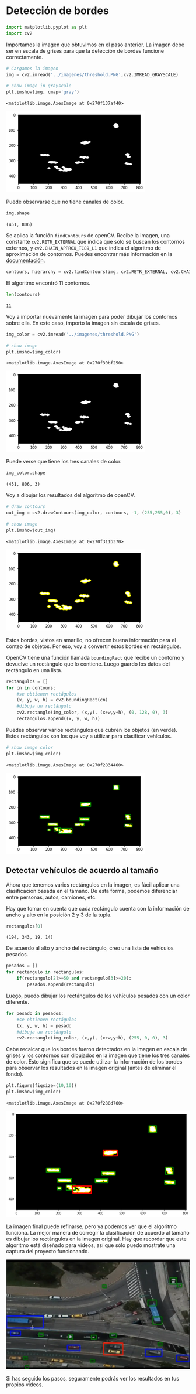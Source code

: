 # Detección de bordes


```python
import matplotlib.pyplot as plt
import cv2
```

Importamos la imagen que obtuvimos en el paso anterior. La imagen debe ser en escala de grises para que la detección de bordes funcione correctamente.


```python
# Cargamos la imagen
img = cv2.imread('../imagenes/threshold.PNG',cv2.IMREAD_GRAYSCALE)
```


```python
# show image in grayscale
plt.imshow(img, cmap='gray')

```




    <matplotlib.image.AxesImage at 0x270f137af40>




    
![png](output_4_1.png)
    


Puede observarse que no tiene canales de color.


```python
img.shape
```




    (451, 806)



Se aplica la función `findContours` de openCV. Recibe la imagen, una constante `cv2.RETR_EXTERNAL` que indica que solo se buscan los contornos externos, y `cv2.CHAIN_APPROX_TC89_L1` que indica el algoritmo de aproximación de contornos.
Puedes encontrar más información en la [documentación](https://docs.opencv.org/2.4/modules/imgproc/doc/structural_analysis_and_shape_descriptors.html?#findcontours).


```python
contours, hierarchy = cv2.findContours(img, cv2.RETR_EXTERNAL, cv2.CHAIN_APPROX_TC89_L1)
```

El algoritmo encontró 11 contornos.


```python
len(contours)
```




    11



Voy a importar nuevamente la imagen para poder dibujar los contornos sobre ella. En este caso, importo la imagen sin escala de grises.


```python
img_color = cv2.imread('../imagenes/threshold.PNG')
```


```python
# show image 
plt.imshow(img_color)
```




    <matplotlib.image.AxesImage at 0x270f30bf250>




    
![png](output_13_1.png)
    


Puede verse que tiene los tres canales de color.


```python
img_color.shape
```




    (451, 806, 3)



Voy a dibujar los resultados del algoritmo de openCV.


```python
# draw contours
out_img = cv2.drawContours(img_color, contours, -1, (255,255,0), 3)
```


```python
# show image
plt.imshow(out_img)
```




    <matplotlib.image.AxesImage at 0x270f311b370>




    
![png](output_18_1.png)
    


Estos bordes, vistos en amarillo, no ofrecen buena información para el conteo de objetos. Por eso, voy a convertir estos bordes en rectángulos.

OpenCV tiene una función llamada `boundingRect` que recibe un contorno y devuelve un rectángulo que lo contiene. Luego guardo los datos del rectángulo en una lista.


```python
rectangulos = []
for cn in contours:
    #se obtienen rectágulos
    (x, y, w, h) = cv2.boundingRect(cn)
    #dibuja un rectángulo
    cv2.rectangle(img_color, (x,y), (x+w,y+h), (0, 128, 0), 3)
    rectangulos.append((x, y, w, h))
```

Puedes observar varios rectángulos que cubren los objetos (en verde). Estos rectángulos son los que voy a utilizar para clasificar vehículos.


```python
# show image color
plt.imshow(img_color)
```




    <matplotlib.image.AxesImage at 0x270f2834460>




    
![png](output_22_1.png)
    


## Detectar vehículos de acuerdo al tamaño
Ahora que tenemos varios rectángulos en la imagen, es fácil aplicar una clasificación basada en el tamaño. De esta forma, podemos diferenciar entre personas, autos, camiones, etc.

Hay que tomar en cuenta que cada rectángulo cuenta con la información de ancho y alto en la posición 2 y 3 de la tupla.


```python
rectangulos[0]
```




    (194, 343, 19, 14)



De acuerdo al alto y ancho del rectángulo, creo una lista de vehículos pesados.


```python
pesados = []
for rectangulo in rectangulos:
    if(rectangulo[2]>=50 and rectangulo[3]>=20):
        pesados.append(rectangulo)
```

Luego, puedo dibujar los rectángulos de los vehículos pesados con un color diferente.


```python
for pesado in pesados:
    #se obtienen rectágulos
    (x, y, w, h) = pesado
    #dibuja un rectángulo
    cv2.rectangle(img_color, (x,y), (x+w,y+h), (255, 0, 0), 3)
```

Cabe recalcar que los bordes fueron detectados en la imagen en escala de grises y los contornos son dibujados en la imagen que tiene los tres canales de color. Esto significa que se puede utilizar la información de los bordes para observar los resultados en la imagen original (antes de eliminar el fondo).


```python
plt.figure(figsize=(10,10))
plt.imshow(img_color)
```




    <matplotlib.image.AxesImage at 0x270f288d760>




    
![png](output_31_1.png)
    


La imagen final puede refinarse, pero ya podemos ver que el algoritmo funciona. La mejor manera de corregir la clasificación de acuerdo al tamaño es dibujar los rectángulos en la imagen original. Hay que recordar que este algoritmo está diseñado para videos, así que sólo puedo mostrate una captura del proyecto funcionando.

![Ejemplo real de detección vehicular](deteccion.png)

Si has seguido los pasos, seguramente podrás ver los resultados en tus propios videos.
